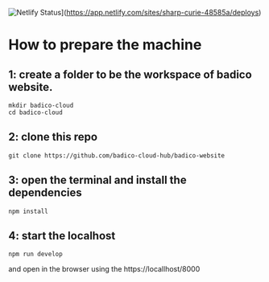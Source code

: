 ![Netlify Status](https://api.netlify.com/api/v1/badges/726e4ac9-cfe7-4d63-8546-3e55fc12f10e/deploy-status)](https://app.netlify.com/sites/sharp-curie-48585a/deploys)

# How to prepare the machine

## 1: create a folder to be the workspace of badico website.

```
mkdir badico-cloud
cd badico-cloud
```

## 2: clone this repo

```
git clone https://github.com/badico-cloud-hub/badico-website
```

## 3: open the terminal and install the dependencies

```
npm install
```

## 4: start the localhost

```
npm run develop
```

and open in the browser using the https://locallhost/8000

